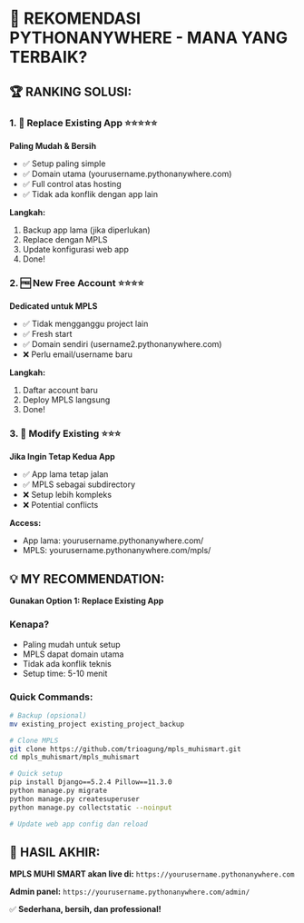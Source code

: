 # 🎯 REKOMENDASI PYTHONANYWHERE - MANA YANG TERBAIK?

## 🏆 RANKING SOLUSI:

### 1. 🔄 Replace Existing App ⭐⭐⭐⭐⭐
**Paling Mudah & Bersih**
- ✅ Setup paling simple
- ✅ Domain utama (yourusername.pythonanywhere.com)
- ✅ Full control atas hosting
- ✅ Tidak ada konflik dengan app lain

**Langkah:**
1. Backup app lama (jika diperlukan)
2. Replace dengan MPLS
3. Update konfigurasi web app
4. Done!

### 2. 🆓 New Free Account ⭐⭐⭐⭐
**Dedicated untuk MPLS**
- ✅ Tidak mengganggu project lain
- ✅ Fresh start
- ✅ Domain sendiri (username2.pythonanywhere.com)
- ❌ Perlu email/username baru

**Langkah:**
1. Daftar account baru
2. Deploy MPLS langsung
3. Done!

### 3. 🔧 Modify Existing ⭐⭐⭐
**Jika Ingin Tetap Kedua App**
- ✅ App lama tetap jalan
- ✅ MPLS sebagai subdirectory
- ❌ Setup lebih kompleks
- ❌ Potential conflicts

**Access:**
- App lama: yourusername.pythonanywhere.com/
- MPLS: yourusername.pythonanywhere.com/mpls/

## 💡 MY RECOMMENDATION:

**Gunakan Option 1: Replace Existing App**

### Kenapa?
- Paling mudah untuk setup
- MPLS dapat domain utama
- Tidak ada konflik teknis
- Setup time: 5-10 menit

### Quick Commands:
```bash
# Backup (opsional)
mv existing_project existing_project_backup

# Clone MPLS
git clone https://github.com/trioagung/mpls_muhismart.git
cd mpls_muhismart/mpls_muhismart

# Quick setup
pip install Django==5.2.4 Pillow==11.3.0
python manage.py migrate
python manage.py createsuperuser
python manage.py collectstatic --noinput

# Update web app config dan reload
```

## 🚀 HASIL AKHIR:
**MPLS MUHI SMART akan live di:**
`https://yourusername.pythonanywhere.com`

**Admin panel:**
`https://yourusername.pythonanywhere.com/admin/`

✅ **Sederhana, bersih, dan professional!**
